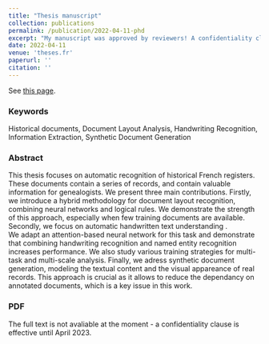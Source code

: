 ```yaml
---
title: "Thesis manuscript"
collection: publications
permalink: /publication/2022-04-11-phd
excerpt: "My manuscript was approved by reviewers! A confidentiality clause is effective until April 2023."
date: 2022-04-11
venue: 'theses.fr'
paperurl: ''
citation: ''
---
```


See [this page](https://www.theses.fr/s343784).

### Keywords 
Historical documents, Document Layout Analysis, Handwriting Recognition, Information Extraction, Synthetic Document Generation

### Abstract
This thesis focuses on automatic recognition of historical French registers. These documents contain a series of records, and contain valuable information for genealogists.
We present three main contributions.
Firstly, we introduce a hybrid methodology for document layout recognition, combining neural networks and logical rules. We demonstrate the strength of this approach, especially when few training documents are available.
Secondly, we focus on automatic handwritten text understanding .  
We adapt an attention-based neural network for this task and demonstrate that combining handwriting recognition and named entity recognition increases performance. We also study various training strategies for multi-task and multi-scale analysis. 
Finally, we adress synthetic document generation, modeling the textual content and the visual appareance of real records. This approach is crucial as it allows to reduce the dependancy on annotated documents, which is a key issue in this work.

### PDF
The full text is not avaliable at the moment - a confidentiality clause is effective until April 2023. 